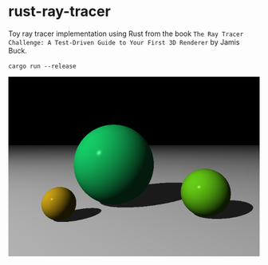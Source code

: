 # rust-ray-tracer

Toy ray tracer implementation using Rust from the book `The Ray Tracer Challenge: A Test-Driven Guide to Your First 3D Renderer` by Jamis Buck.


```
cargo run --release
```

![raytraced image](/example.png)
